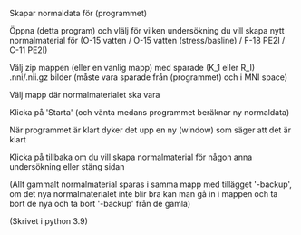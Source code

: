 Skapar normaldata för (programmet)

Öppna (detta program) och vlälj för vilken undersökning du vill skapa nytt normalmaterial för (O-15 vatten / O-15 vatten (stress/basline) / F-18 PE2I / C-11 PE2I)

Välj zip mappen (eller en vanlig mapp) med sparade (K_1 eller R_I) .nni/.nii.gz bilder (måste vara sparade från (programmet) och i MNI space)

Välj mapp där normalmaterialet ska vara

Klicka på 'Starta' (och vänta medans programmet beräknar ny normaldata)

När programmet är klart dyker det upp en ny (window) som säger att det är klart

Klicka på tillbaka om du vill skapa normalmaterial för någon anna undersökning eller stäng sidan

(Allt gammalt normalmaterial sparas i samma mapp med tillägget '-backup', om det nya normalmaterialet inte blir bra kan man gå in i mappen och ta bort de nya och ta bort '-backup' från de gamla)

(Skrivet i python 3.9)
